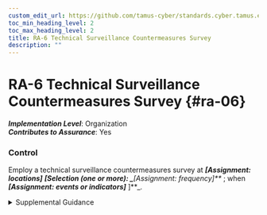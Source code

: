 ```yaml
---
custom_edit_url: https://github.com/tamus-cyber/standards.cyber.tamus.edu/tree/main/static/content/tamus.edu/TAMUS_profile.xml
toc_min_heading_level: 2
toc_max_heading_level: 2
title: RA-6 Technical Surveillance Countermeasures Survey
description: ""
---
```


# RA-6 Technical Surveillance Countermeasures Survey {#ra-06}

_**Implementation Level**_: Organization\
_**Contributes to Assurance**_: Yes

### Control

Employ a technical surveillance countermeasures survey at _**[Assignment: locations]**_
               _**[Selection (one or more): 
                  _**[Assignment: frequency]**_
               ; when _**[Assignment: events or indicators]**_
               ]**_.

<details>
  <summary>Supplemental Guidance</summary>

Employ a technical surveillance countermeasures survey at _**[Assignment: locations]**_
               _**[Selection (one or more): 
                  _**[Assignment: frequency]**_
               ; when _**[Assignment: events or indicators]**_
               ]**_.

</details>

